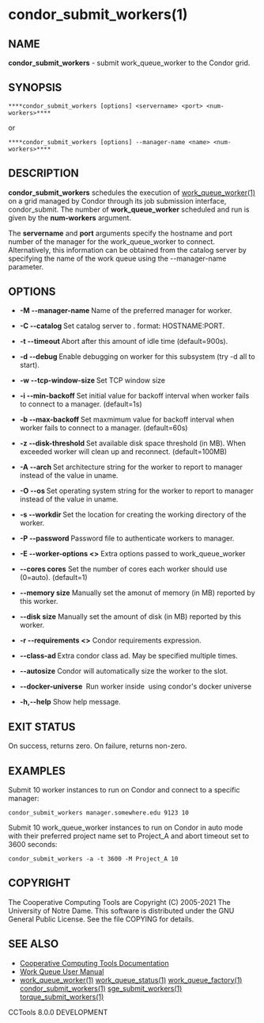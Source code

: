 






















# condor_submit_workers(1)

## NAME
**condor_submit_workers** - submit work_queue_worker to the Condor grid.

## SYNOPSIS
```
****condor_submit_workers [options] <servername> <port> <num-workers>****
```

or

```
****condor_submit_workers [options] --manager-name <name> <num-workers>****
```


## DESCRIPTION
**condor_submit_workers** schedules the execution of [work_queue_worker(1)](work_queue_worker.md)
on a grid managed by Condor through its job submission interface, condor_submit.
The number of **work_queue_worker** scheduled and run is given by the **num-workers**
argument.

The **servername** and **port** arguments specify the hostname and port number of the
manager for the work_queue_worker to connect. Alternatively, this information can be obtained from
the catalog server by specifying the name of the work queue using the --manager-name parameter.

## OPTIONS

- **-M --manager-name <name>** Name of the preferred manager for worker.
- **-C --catalog <catalog>** Set catalog server to <catalog>. <catalog> format: HOSTNAME:PORT.
- **-t --timeout <time>** Abort after this amount of idle time (default=900s).
- **-d --debug <subsystem>** Enable debugging on worker for this subsystem (try -d all to start).
- **-w --tcp-window-size <size>** Set TCP window size
- **-i --min-backoff <time>** Set initial value for backoff interval when worker fails to connect to a manager. (default=1s)
- **-b --max-backoff <time>** Set maxmimum value for backoff interval when worker fails to connect to a manager. (default=60s)
- **-z --disk-threshold <size>** Set available disk space threshold (in MB). When exceeded worker will clean up and reconnect. (default=100MB)
- **-A --arch <arch>** Set architecture string for the worker to report to manager instead of the value in uname.
- **-O --os <os>** Set operating system string for the worker to report to manager instead of the value in uname.
- **-s --workdir <path>** Set the location for creating the working directory of the worker.
- **-P --password <file>** Password file to authenticate workers to manager.
- **-E --worker-options <<str>>** Extra options passed to work_queue_worker

- **--cores cores** Set the number of cores each worker should use (0=auto). (default=1)
- **--memory size** Manually set the amonut of memory (in MB) reported by this worker.
- **--disk size** Manually set the amount of disk (in MB) reported by this worker.

- **-r --requirements <<reqs>>** Condor requirements expression.
- **--class-ad <ad>** Extra condor class ad. May be specified multiple times.
- **--autosize** Condor will automatically size the worker to the slot.
- **--docker-universe <image>** Run worker inside <image> using condor's docker universe

- **-h,--help** Show help message.




## EXIT STATUS
On success, returns zero. On failure, returns non-zero.

## EXAMPLES

Submit 10 worker instances to run on Condor and connect to a specific manager:

```
condor_submit_workers manager.somewhere.edu 9123 10
```

Submit 10 work_queue_worker instances to run on Condor in auto mode with their
preferred project name set to Project_A and abort timeout set to 3600 seconds:

```
condor_submit_workers -a -t 3600 -M Project_A 10
```

## COPYRIGHT
The Cooperative Computing Tools are Copyright (C) 2005-2021 The University of Notre Dame.  This software is distributed under the GNU General Public License.  See the file COPYING for details.

## SEE ALSO

- [Cooperative Computing Tools Documentation]("../index.html")
- [Work Queue User Manual]("../workqueue.html")
- [work_queue_worker(1)](work_queue_worker.md) [work_queue_status(1)](work_queue_status.md) [work_queue_factory(1)](work_queue_factory.md) [condor_submit_workers(1)](condor_submit_workers.md) [sge_submit_workers(1)](sge_submit_workers.md) [torque_submit_workers(1)](torque_submit_workers.md) 


CCTools 8.0.0 DEVELOPMENT
